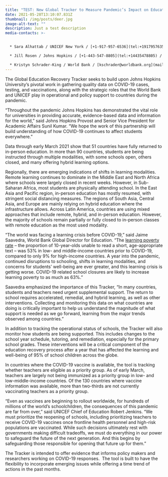 ```yaml
---
title: "TEST: New Global Tracker to Measure Pandemic’s Impact on Education Worldwide"
date: 2021-05-28T13:10:07.831Z
thumbnail: /img/posts/deer.jpg
image-alt-text: ""
description: Just a test description
media-contacts: >-
  

  * Sara Alhattab / UNICEF New York / [+1-917-957-6536](tel:+19179576356) / [salhattab@unicef.org](mailto:salhattab@unicef.org) / [UNICEF release](https://www.unicef.org/press-releases/new-global-tracker-measure-pandemics-impact-education-worldwide)

  * Jill Rosen / Johns Hopkins / [+1-443-547-8805](tel:+14435478805) / [jrosen@jhu.edu](mailto:jrosen@jhu.edu) / [Johns Hopkins release](https://releases.jhu.edu/2021/03/26/new-global-tracker-to-measure-pandemics-impact-on-education-worldwide/)

  * Kristyn Schrader-King / World Bank / [kschrader@worldbank.org](mailto:kschrader@worldbank.org) / [World Bank release](https://www.worldbank.org/en/news/press-release/2021/03/26/new-global-tracker-to-measure-pandemic-s-impact-on-education-worldwide)
---
```

The Global Education Recovery Tracker seeks to build upon Johns Hopkins University’s pivotal work in gathering quality data on COVID-19 cases, testing, and vaccinations, along with the strategic roles that the World Bank and UNICEF play in operational and policy support to countries during the pandemic.

“Throughout the pandemic Johns Hopkins has demonstrated the vital role for universities in providing accurate, evidence-based data and information for the world,” said Johns Hopkins Provost and Senior Vice President for Academic Affairs Sunil Kumar. “We hope the work of this partnership will build understanding of how COVID-19 continues to affect students everywhere.”

Data through early March 2021 show that 51 countries have fully returned to in-person education. In more than 90 countries, students are being instructed through multiple modalities, with some schools open, others closed, and many offering hybrid learning options.

Regionally, there are emerging indications of shifts in learning modalities. Remote learning continues to dominate in the Middle East and North Africa where schools were largely closed in recent weeks. However, in Sub-Saharan Africa, most students are physically attending school. In the East Asia and Pacific region, in-person education has mostly resumed, with stringent social distancing measures. The regions of South Asia, Central Asia, and Europe are mainly relying on hybrid education where the infrastructure allows. Across Latin America, countries are using mixed approaches that include remote, hybrid, and in-person education. However, the majority of schools remain partially or fully closed to in-person classes with remote education as the most used modality.

“The world was facing a learning crisis before COVID-19,” said Jaime Saavedra, World Bank Global Director for Education. “The [learning poverty rate](https://www.worldbank.org/en/topic/education/brief/learning-poverty) – the proportion of 10-year-olds unable to read a short, age-appropriate text – was 53% in low- and middle-income countries prior to COVID-19, compared to only 9% for high-income countries. A year into the pandemic, continued disruptions to schooling, shifts in learning modalities, and concerns for students’ well-being are ever greater, and this learning crisis is getting worse. COVID-19 related school closures are likely to increase learning poverty to as much as 63%.”

Saavedra emphasized the importance of this Tracker, “In many countries, students and teachers need urgent supplemental support. The return to school requires accelerated, remedial, and hybrid learning, as well as other interventions. Collecting and monitoring this data on what countries are doing is critically important to help us understand the magnitude of what support is needed as we go forward, learning from the major trends observed among countries.”  

In addition to tracking the operational status of schools, the Tracker will also monitor how students are being supported. This includes changes to the school year schedule, tutoring, and remediation, especially for the primary school grades. These interventions will be a critical component of the education recovery process after a year that has affected the learning and well-being of 95% of school children across the globe.

In countries where the COVID-19 vaccine is available, the tool is tracking whether teachers are eligible as a priority group. As of early March, teachers are largely not being immunized as a priority group in low- and low-middle-income countries. Of the 130 countries where vaccine information was available, more than two-thirds are not currently vaccinating teachers as a priority group.

“Even as vaccines are beginning to rollout worldwide, for hundreds of millions of the world’s schoolchildren, the consequences of this pandemic are far from over,” said UNICEF Chief of Education Robert Jenkins. “We must prioritize the reopening of schools, including prioritizing teachers to receive COVID-19 vaccines once frontline health personnel and high-risk populations are vaccinated. While such decisions ultimately rest with governments making difficult tradeoffs, we must do everything in our power to safeguard the future of the next generation. And this begins by safeguarding those responsible for opening that future up for them.”

The Tracker is intended to offer evidence that informs policy makers and researchers working on COVID-19 responses.  The tool is built to have the flexibility to incorporate emerging issues while offering a time trend of actions in the past months.